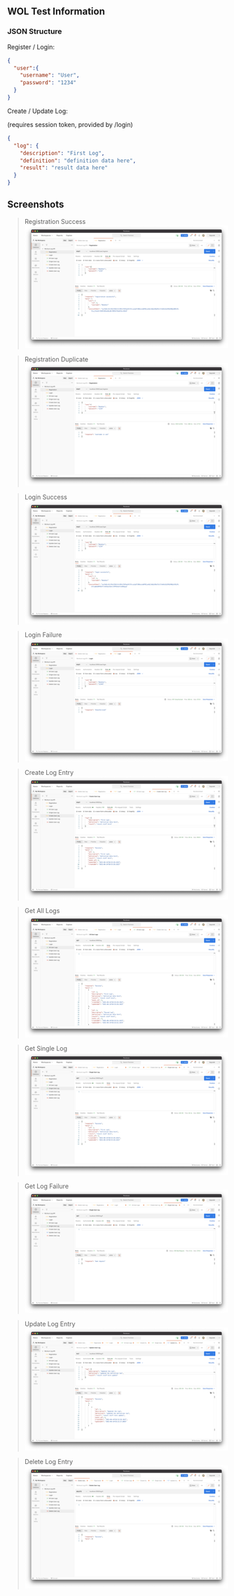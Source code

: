 ## WOL Test Information

### JSON Structure

Register / Login:

```json
{
  "user":{
    "username": "User",
    "password": "1234"
  }
}
```

Create / Update Log:

(requires session token, provided by /login)

```json
{
  "log": {
    "description": "First Log",
    "definition": "definition data here",
    "result": "result data here"
  }
}
```


## Screenshots
> Registration Success
![registration](./media/register-success.png)

> Registration Duplicate
![registration-failure](./media/register-duplicate.png)

> Login Success
![login-success](./media/login-success.png)

> Login Failure
![login-failure](./media/login-failure.png)

> Create Log Entry
![log-create](./media/log-create.png)

> Get All Logs
![log-get-all](./media/log-get-all.png)

> Get Single Log
![log-get-single](./media/log-get-single.png)

> Get Log Failure
![log-failure](./media/log-get-failure.png)

> Update Log Entry
![log-update](./media/log-update.png)

> Delete Log Entry
![log-delete](./media/log-delete.png)
